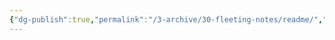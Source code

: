 ```yaml
---
{"dg-publish":true,"permalink":"/3-archive/30-fleeting-notes/readme/","tags":["gardenEntry"],"noteIcon":"","created":"2024-07-29"}
---
```


